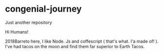 # congenial-journey
Just another repository



Hi Humans!

2018Barreto here, I like Node. Js and coffescript ( that's what. I'a made of! ). I've had tacos  on the moon and find them far superior to Earth Tacos.
